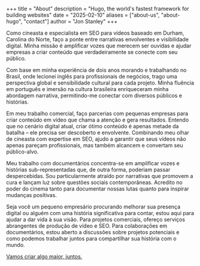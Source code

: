 +++
title = "About"
description = "Hugo, the world's fastest framework for building websites"
date = "2025-02-10"
aliases = ["about-us", "about-hugo", "contact"]
author = "Jon Stanley"
+++

Como cineasta e especialista em SEO para vídeos baseado em Durham, Carolina do Norte, faço a ponte entre narrativas envolventes e visibilidade digital. Minha missão é amplificar vozes que merecem ser ouvidas e ajudar empresas a criar conteúdo que verdadeiramente se conecte com seu público.

Com base em minha experiência de dois anos morando e trabalhando no Brasil, onde lecionei inglês para profissionais de negócios, trago uma perspectiva global e sensibilidade cultural para cada projeto. Minha fluência em português e imersão na cultura brasileira enriqueceram minha abordagem narrativa, permitindo-me conectar com diversos públicos e histórias.

Em meu trabalho comercial, faço parcerias com pequenas empresas para criar conteúdo em vídeo que chama a atenção e gera resultados. Entendo que no cenário digital atual, criar ótimo conteúdo é apenas metade da batalha – ele precisa ser descoberto e envolvente. Combinando meu olhar de cineasta com expertise em SEO, ajudo a garantir que seus vídeos não apenas pareçam profissionais, mas também alcancem e convertam seu público-alvo.

Meu trabalho com documentários concentra-se em amplificar vozes e histórias sub-representadas que, de outra forma, poderiam passar despercebidas. Sou particularmente atraído por narrativas que promovem a cura e lançam luz sobre questões sociais contemporâneas. Acredito no poder do cinema tanto para documentar nossas lutas quanto para inspirar mudanças positivas.

Seja você um pequeno empresário procurando melhorar sua presença digital ou alguém com uma história significativa para contar, estou aqui para ajudar a dar vida à sua visão. Para projetos comerciais, ofereço serviços abrangentes de produção de vídeo e SEO. Para colaborações em documentários, estou aberto a discussões sobre projetos potenciais e como podemos trabalhar juntos para compartilhar sua história com o mundo.

[Vamos criar algo maior, juntos.]("https://www.honeybook.com/widget/jon_the_filmmaker_287840/cf_id/67a8ef25e3bca2002561c7cb")

